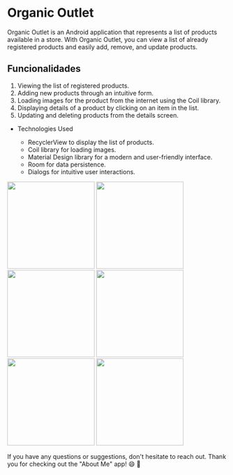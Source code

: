 

# Organic Outlet

Organic Outlet is an Android application that represents a list of products available in a store. With Organic Outlet, you can view a list of already registered products and easily add, remove, and update products.

## Funcionalidades

1. Viewing the list of registered products.
2. Adding new products through an intuitive form.
3. Loading images for the product from the internet using the Coil library.
4. Displaying details of a product by clicking on an item in the list.
5. Updating and deleting products from the details screen.

  - Technologies Used

    - RecyclerView to display the list of products.
    - Coil library for loading images.
    - Material Design library for a modern and user-friendly interface.
    - Room for data persistence.
    - Dialogs for intuitive user interactions.
   

<img src="https://github.com/LiviaCarv/Organic-Outlet/assets/112710454/38c9f11e-254d-441b-8d7a-8d4eef1c050d" width="200" />
<img src="https://github.com/LiviaCarv/Organic-Outlet/assets/112710454/2c1d9155-5491-477d-a960-cd588917adab" width="200" />
<img src="https://github.com/LiviaCarv/Organic-Outlet/assets/112710454/4bb7a0dc-0a33-4855-aee1-79e87b3e1322" width="200" />


<img src="https://github.com/LiviaCarv/Organic-Outlet/assets/112710454/b9b1300c-b161-4953-b815-73878befdf62" width="200" />
<img src="https://github.com/LiviaCarv/Organic-Outlet/assets/112710454/55b2babb-50de-47ac-be61-c13f9f903906" width="200" />
<img src="https://github.com/LiviaCarv/Organic-Outlet/assets/112710454/af424eff-19ab-40c1-89cd-9b8d4d72acba" width="200" />

If you have any questions or suggestions, don't hesitate to reach out. Thank you for checking out the "About Me" app! :smile: :rocket:
